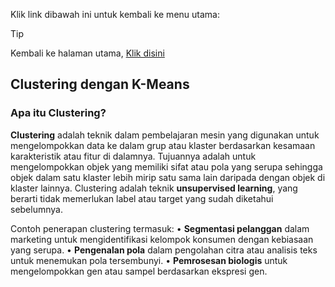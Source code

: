 Klik link dibawah ini untuk kembali ke menu utama:

> [!TIP]
> Kembali ke halaman utama, [Klik disini](https://github.com/AdityaR-AI/MLC/tree/main/)

## Clustering dengan K-Means

### Apa itu Clustering?
**Clustering** adalah teknik dalam pembelajaran mesin yang digunakan untuk mengelompokkan data ke dalam grup atau klaster berdasarkan kesamaan karakteristik atau fitur di dalamnya. Tujuannya adalah untuk mengelompokkan objek yang memiliki sifat atau pola yang serupa sehingga objek dalam satu klaster lebih mirip satu sama lain daripada dengan objek di klaster lainnya. Clustering adalah teknik **unsupervised learning**, yang berarti tidak memerlukan label atau target yang sudah diketahui sebelumnya.

Contoh penerapan clustering termasuk:
  •	**Segmentasi pelanggan** dalam marketing untuk mengidentifikasi kelompok konsumen dengan kebiasaan yang serupa.
  •	**Pengenalan pola** dalam pengolahan citra atau analisis teks untuk menemukan pola tersembunyi.
  •	**Pemrosesan biologis** untuk mengelompokkan gen atau sampel berdasarkan ekspresi gen.
